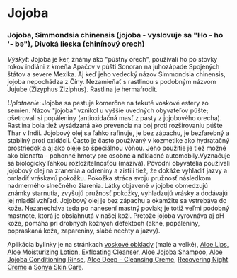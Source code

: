 Jojoba
======

### Jojoba, Simmondsia chinensis (jojoba - vyslovuje sa "Ho - ho '- bə"), Divoká lieska (chinínový orech)

*Výskyt*: Jojoba je ker, známy ako "púštny orech", používali ho po stovky rokov
indiáni z kmeňa Apačov v púšti Sonoran na juhozápade Spojených štátov a severe
Mexika. Aj keď jeho vedecký názov Simmondsia chinensis, jojoba nepochádza z
Číny. Nezamieňať s rastlinou s podobným názvom Jujube (Zizyphus Ziziphus).
Rastlina je hermafrodit.

*Uplatnenie*: Jojoba sa pestuje komerčne na tekuté voskové estery zo semien.
Názov "jojoba" vznikol u vyššie uvedných obyvateľov púšte; ošetrovali si
popáleniny (antioxidačná masť z pasty z jojobového orecha). Rastlina bola tiež
vysádzaná ako prevencia na boj proti rozširovaniu púšte Thar v Indii. Jojobový
olej sa ľahko rafinuje, je bez zápachu, je bezfarebný a stabilný proti oxidácii.
Často je často používaný v kozmetike ako hydratačný prostriedok a aj ako oleje
so špeciálnou vôňou. Jeho použitie je tiež možné ako bionafta - pohonné hmoty
pre osobné a nákladné automobily.Vyznačuje sa biologicky ľahkou rozložiteľnosťou
(mazivá). Pôvodní obyvatelia používali jojobový olej na zranenia a odreniny a
zistili tiež, že dokáže vyhladiť jazvy a omladiť vráskavú pokožku. Pokožka
stráca svoju pružnosť následkom nadmerného slnečného žiarenia. Látky objavené v
jojobe obmedzujú známky starnutia, zvyšujú pružnosť pokožky, vyhladzujú vrásky a
dodávajú jej mladší vzhľad. Jojobový olej je bez zápachu a okamžite sa vstrebáva
do kože. Nezanecháva teda po nanesení mastný povlak; je totiž veľmi podobný
mastnote, ktorá je obsiahnutá v našej koži. Pretože jojoba vyrovnáva aj pH kože,
pomáha pri drobných kožných defektoch (akné, popáleniny, popraskaná koža,
zapareniny, slabé nechty a jazvy).

Aplikácia bylinky je na stránkach [voskové
obklady](/sip/p/voskove-obklady/) (malé a veľké), [Aloe
Lips](/sip/p/aloe-lips/), [Aloe Moisturizing
Lotion](/sip/p/aloe-moisturizing-lotion/), [Exfloating
Cleanser](/sip/p/exfoliating-cleanser/), [Aloe Jojoba
Shampoo](/sip/p/aloe-jojoba-shampoo/), [Aloe Jojoba Conditioning
Rinse](/sip/p/aloe-jojoba-conditioning-rinse/), [Aloe Deep -
Cleansing Creme](/sip/p/aloe-deep-cleansing-exfoliator/),
[Recovering Night Creme](/sip/p/recovering-night-creme/) a
[Sonya Skin Care](/sip/p/sonya-skin-care/).


